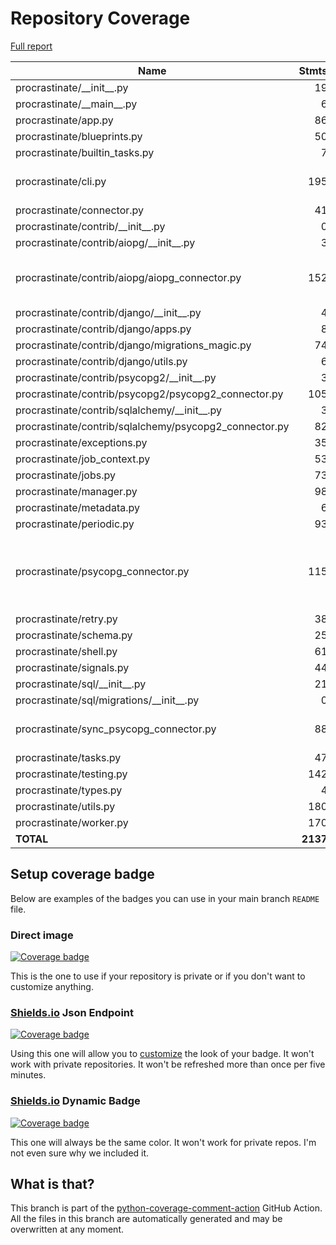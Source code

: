 # Repository Coverage

[Full report](https://htmlpreview.github.io/?https://github.com/procrastinate-org/procrastinate/blob/python-coverage-comment-action-data/htmlcov/index.html)

| Name                                                    |    Stmts |     Miss |   Branch |   BrPart |   Cover |   Missing |
|-------------------------------------------------------- | -------: | -------: | -------: | -------: | ------: | --------: |
| procrastinate/\_\_init\_\_.py                           |       19 |        0 |        0 |        0 |    100% |           |
| procrastinate/\_\_main\_\_.py                           |        6 |        0 |        2 |        0 |    100% |           |
| procrastinate/app.py                                    |       86 |        1 |       10 |        0 |     99% |       276 |
| procrastinate/blueprints.py                             |       50 |        0 |       14 |        0 |    100% |           |
| procrastinate/builtin\_tasks.py                         |        7 |        0 |        2 |        0 |    100% |           |
| procrastinate/cli.py                                    |      195 |        3 |       40 |        2 |     98% |48, 135, 139 |
| procrastinate/connector.py                              |       41 |        0 |        0 |        0 |    100% |           |
| procrastinate/contrib/\_\_init\_\_.py                   |        0 |        0 |        0 |        0 |    100% |           |
| procrastinate/contrib/aiopg/\_\_init\_\_.py             |        3 |        0 |        0 |        0 |    100% |           |
| procrastinate/contrib/aiopg/aiopg\_connector.py         |      152 |        2 |       92 |        2 |     98% |209-210, 308->307 |
| procrastinate/contrib/django/\_\_init\_\_.py            |        4 |        0 |        0 |        0 |    100% |           |
| procrastinate/contrib/django/apps.py                    |        8 |        0 |        0 |        0 |    100% |           |
| procrastinate/contrib/django/migrations\_magic.py       |       74 |        0 |       29 |        0 |    100% |           |
| procrastinate/contrib/django/utils.py                   |        6 |        0 |        0 |        0 |    100% |           |
| procrastinate/contrib/psycopg2/\_\_init\_\_.py          |        3 |        0 |        0 |        0 |    100% |           |
| procrastinate/contrib/psycopg2/psycopg2\_connector.py   |      105 |        1 |       64 |        1 |     99% |        28 |
| procrastinate/contrib/sqlalchemy/\_\_init\_\_.py        |        3 |        0 |        0 |        0 |    100% |           |
| procrastinate/contrib/sqlalchemy/psycopg2\_connector.py |       82 |        1 |       50 |        0 |     99% |       122 |
| procrastinate/exceptions.py                             |       35 |        0 |        2 |        0 |    100% |           |
| procrastinate/job\_context.py                           |       53 |        0 |       20 |        0 |    100% |           |
| procrastinate/jobs.py                                   |       73 |        0 |       12 |        0 |    100% |           |
| procrastinate/manager.py                                |       98 |        0 |       30 |        0 |    100% |           |
| procrastinate/metadata.py                               |        6 |        0 |        0 |        0 |    100% |           |
| procrastinate/periodic.py                               |       93 |        0 |       24 |        0 |    100% |           |
| procrastinate/psycopg\_connector.py                     |      115 |        5 |       66 |        4 |     95% |162-164, 237, 263->262, 296 |
| procrastinate/retry.py                                  |       38 |        0 |       14 |        0 |    100% |           |
| procrastinate/schema.py                                 |       25 |        0 |        4 |        0 |    100% |           |
| procrastinate/shell.py                                  |       61 |        5 |       16 |        0 |     94% |     43-47 |
| procrastinate/signals.py                                |       44 |        0 |       10 |        0 |    100% |           |
| procrastinate/sql/\_\_init\_\_.py                       |       21 |        0 |        0 |        0 |    100% |           |
| procrastinate/sql/migrations/\_\_init\_\_.py            |        0 |        0 |        0 |        0 |    100% |           |
| procrastinate/sync\_psycopg\_connector.py               |       88 |        3 |       48 |        3 |     96% |35, 153, 178 |
| procrastinate/tasks.py                                  |       47 |        0 |       12 |        0 |    100% |           |
| procrastinate/testing.py                                |      142 |        1 |       63 |        1 |     99% |       148 |
| procrastinate/types.py                                  |        4 |        0 |        0 |        0 |    100% |           |
| procrastinate/utils.py                                  |      180 |        0 |       50 |        0 |    100% |           |
| procrastinate/worker.py                                 |      170 |        0 |       44 |        0 |    100% |           |
|                                               **TOTAL** | **2137** |   **22** |  **718** |   **13** | **99%** |           |


## Setup coverage badge

Below are examples of the badges you can use in your main branch `README` file.

### Direct image

[![Coverage badge](https://raw.githubusercontent.com/procrastinate-org/procrastinate/python-coverage-comment-action-data/badge.svg)](https://htmlpreview.github.io/?https://github.com/procrastinate-org/procrastinate/blob/python-coverage-comment-action-data/htmlcov/index.html)

This is the one to use if your repository is private or if you don't want to customize anything.

### [Shields.io](https://shields.io) Json Endpoint

[![Coverage badge](https://img.shields.io/endpoint?url=https://raw.githubusercontent.com/procrastinate-org/procrastinate/python-coverage-comment-action-data/endpoint.json)](https://htmlpreview.github.io/?https://github.com/procrastinate-org/procrastinate/blob/python-coverage-comment-action-data/htmlcov/index.html)

Using this one will allow you to [customize](https://shields.io/endpoint) the look of your badge.
It won't work with private repositories. It won't be refreshed more than once per five minutes.

### [Shields.io](https://shields.io) Dynamic Badge

[![Coverage badge](https://img.shields.io/badge/dynamic/json?color=brightgreen&label=coverage&query=%24.message&url=https%3A%2F%2Fraw.githubusercontent.com%2Fprocrastinate-org%2Fprocrastinate%2Fpython-coverage-comment-action-data%2Fendpoint.json)](https://htmlpreview.github.io/?https://github.com/procrastinate-org/procrastinate/blob/python-coverage-comment-action-data/htmlcov/index.html)

This one will always be the same color. It won't work for private repos. I'm not even sure why we included it.

## What is that?

This branch is part of the
[python-coverage-comment-action](https://github.com/marketplace/actions/python-coverage-comment)
GitHub Action. All the files in this branch are automatically generated and may be
overwritten at any moment.